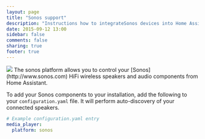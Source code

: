 ```yaml
---
layout: page
title: "Sonos support"
description: "Instructions how to integrateSonos devices into Home Assistant."
date: 2015-09-12 13:00
sidebar: false
comments: false
sharing: true
footer: true
---
```


<img src='/images/supported_brands/sonos.png' class='brand pull-right' />
The sonos platform allows you to control your [Sonos](http://www.sonos.com) HiFi wireless speakers and audio components from Home Assistant.

To add your Sonos components to your installation, add the following to your `configuration.yaml` file.  It will perform auto-discovery of your connected speakers.

```yaml
# Example configuration.yaml entry
media_player:
  platform: sonos
```

